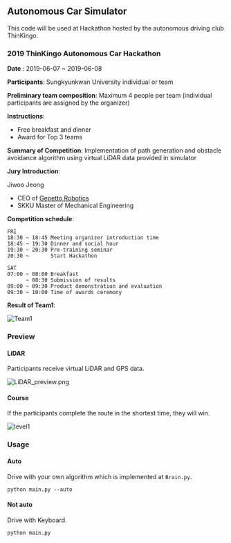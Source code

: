 ## Autonomous Car Simulator

This code will be used at Hackathon hosted by the autonomous driving club ThinKingo.

### 2019 ThinKingo Autonomous Car Hackathon


__Date__ : 2019-06-07 ~ 2019-06-08

__Participants__: Sungkyunkwan University individual or team

__Preliminary team composition__: Maximum 4 people per team (individual participants are assigned by the organizer)

__Instructions__:
- Free breakfast and dinner
- Award for Top 3 teams

__Summary of Competition__: Implementation of path generation and obstacle avoidance algorithm using virtual LiDAR data provided in simulator

__Jury Introduction__:

Jiwoo Jeong
- CEO of [Gepetto Robotics](https://www.gepetto.io/)
- SKKU Master of Mechanical Engineering

__Competition schedule__:

```
FRI
18:30 ~ 18:45 Meeting organizer introduction time
18:45 ~ 19:30 Dinner and social hour
19:30 ~ 20:30 Pre-training seminar
20:30 ~       Start Hackathon

SAT
07:00 ~ 08:00 Breakfast
      ~ 08:30 Submission of results
09:00 ~ 09:30 Product demonstration and evaluation
09:30 ~ 10:00 Time of awards ceremony
```

__Result of Team1__:

![Team1](https://github.com/x2ever/Autonomous-Car-Simulator/blob/master/images/1팀.gif)

### Preview

#### LiDAR

Participants receive virtual LiDAR and GPS data.

![LiDAR_preview.png](https://github.com/x2ever/Autonomous-Car-Simulator/blob/master/images/LiDAR_preview.png)

#### Course

If the participants complete the route in the shortest time, they will win.

![level1](https://github.com/x2ever/Autonomous-Car-Simulator/blob/master/images/level1.png)


### Usage

#### Auto

Drive with your own algorithm which is implemented at `Brain.py`.
```
python main.py --auto
```

#### Not auto

Drive with Keyboard.

```
python main.py
```
